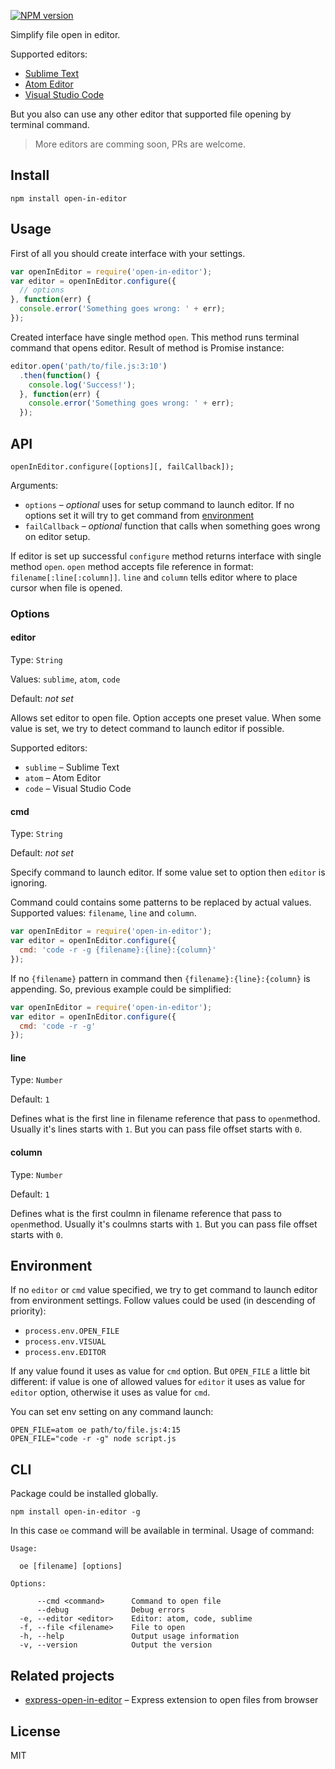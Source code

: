 [![NPM version](https://img.shields.io/npm/v/open-in-editor.svg)](https://www.npmjs.com/package/open-in-editor)

Simplify file open in editor.

Supported editors:

- [Sublime Text](http://www.sublimetext.com/)
- [Atom Editor](https://atom.io/)
- [Visual Studio Code](https://code.visualstudio.com/)

But you also can use any other editor that supported file opening by terminal command.

> More editors are comming soon, PRs are welcome.

## Install

```
npm install open-in-editor
```

## Usage

First of all you should create interface with your settings.

```js
var openInEditor = require('open-in-editor');
var editor = openInEditor.configure({
  // options
}, function(err) {
  console.error('Something goes wrong: ' + err);
});
```

Created interface have single method `open`. This method runs terminal command that opens editor. Result of method is Promise instance:

```js
editor.open('path/to/file.js:3:10')
  .then(function() {
    console.log('Success!');
  }, function(err) {
    console.error('Something goes wrong: ' + err);
  });
```

## API

```
openInEditor.configure([options][, failCallback]);
```

Arguments:

- `options` – *optional* uses for setup command to launch editor. If no options set it will try to get command from [environment](#environment)
- `failCallback` – *optional* function that calls when something goes wrong on editor setup.

If editor is set up successful `configure` method returns interface with single method `open`. `open` method accepts file reference in format: `filename[:line[:column]]`. `line` and `column` tells editor where to place cursor when file is opened.

### Options

#### editor

Type: `String`

Values: `sublime`, `atom`, `code`

Default: *not set*

Allows set editor to open file. Option accepts one preset value. When some value is set, we try to detect command to launch editor if possible.

Supported editors:

- `sublime` – Sublime Text
- `atom` – Atom Editor
- `code` – Visual Studio Code

#### cmd

Type: `String`

Default: *not set*

Specify command to launch editor. If some value set to option then `editor` is ignoring.

Command could contains some patterns to be replaced by actual values. Supported values: `filename`, `line` and `column`.

```js
var openInEditor = require('open-in-editor');
var editor = openInEditor.configure({
  cmd: 'code -r -g {filename}:{line}:{column}'
});
```

If no `{filename}` pattern in command then `{filename}:{line}:{column}` is appending. So, previous example could be simplified:

```js
var openInEditor = require('open-in-editor');
var editor = openInEditor.configure({
  cmd: 'code -r -g'
});
```

#### line

Type: `Number`

Default: `1`

Defines what is the first line in filename reference that pass to `open`method. Usually it's lines starts with `1`. But you can pass file offset starts with `0`.

#### column

Type: `Number`

Default: `1`

Defines what is the first coulmn in filename reference that pass to `open`method. Usually it's coulmns starts with `1`. But you can pass file offset starts with `0`.

## Environment

If no `editor` or `cmd` value specified, we try to get command to launch editor from environment settings. Follow values could be used (in descending of priority):

- `process.env.OPEN_FILE`
- `process.env.VISUAL`
- `process.env.EDITOR`

If any value found it uses as value for `cmd` option. But `OPEN_FILE` a little bit different: if value is one of allowed values for `editor` it uses as value for `editor` option, otherwise it uses as value for `cmd`.

You can set env setting on any command launch:

```
OPEN_FILE=atom oe path/to/file.js:4:15
OPEN_FILE="code -r -g" node script.js
```

## CLI

Package could be installed globally.

```
npm install open-in-editor -g
```

In this case `oe` command will be available in terminal. Usage of command:

```
Usage:

  oe [filename] [options]

Options:

      --cmd <command>      Command to open file
      --debug              Debug errors
  -e, --editor <editor>    Editor: atom, code, sublime
  -f, --file <filename>    File to open
  -h, --help               Output usage information
  -v, --version            Output the version
```

## Related projects

- [express-open-in-editor](https://github.com/lahmatiy/express-open-in-editor) – Express extension to open files from browser

## License

MIT

